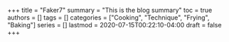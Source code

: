 +++
title = "Faker7"
summary = "This is the blog summary"
toc = true
authors = []
tags = []
categories = ["Cooking", "Technique", "Frying", "Baking"]
series = []
lastmod = 2020-07-15T00:22:10-04:00
draft = false
+++

